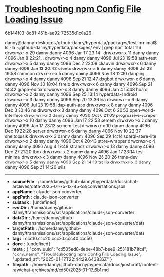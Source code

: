 # [Troubleshooting npm Config File Loading Issue](https://claude.ai/chat/cd505ed8-debe-48b7-bee9-253181b71fcd)

6b144f03-8c81-451b-ae92-72535d1c0a26

danny@danny-desktop:~/github-danny/hyperdata/packages/test-minimal$ ls -la ~/github-danny/hyperdata/packages/
env | grep npm
total 116
drwxrwxr-x 29 danny danny 4096 Jan 17 23:14 .
drwxrwxr-x 11 danny danny 4096 Jan  8 22:21 ..
drwxrwxr-x  4 danny danny 4096 Jul 28 19:58 auth-test
drwxrwxr-x  5 danny danny 4096 Dec  2 23:08 chauvin
drwxrwxr-x  6 danny danny 4096 Jan 13 20:43 clients
drwxrwxr-x  5 danny danny 4096 Jul 28 19:58 common
drwxr-xr-x  5 danny danny 4096 Nov 18 12:30 danping
drwxrwxr-x  4 danny danny 4096 Sep 21 12:47 dogbot
drwxrwxr-x  6 danny danny 4096 Nov 30 18:04 farelo
drwxrwxr-x  6 danny danny 4096 Sep 21 14:42 graph-editor
drwxrwxr-x  3 danny danny 4096 Jan  4 15:48 hoard
drwxrwxr-x  2 danny danny 4096 Sep 25 13:14 hyperdata-android
drwxrwxr-x  3 danny danny 4096 Sep 20 13:36 kia
drwxrwxr-x  6 danny danny 4096 Jul 28 19:58 ldap-auth-app
drwxrwxr-x  8 danny danny 4096 Dec  3 20:46 ns
drwxrwxr-x  3 danny danny 4096 Oct  6 20:53 open-world-interface
drwxrwxr-x  3 danny danny 4096 Oct  6 21:09 progressive-scraper
drwxrwxr-x 10 danny danny 4096 Jan 17 22:53 semem
drwxrwxr-x  2 danny danny 4096 Jan 17 23:13 semem-test
drwxrwxr-x 10 danny danny 4096 Dec 19 22:28 server
drwxrwxr-x  6 danny danny 4096 Nov 10 22:37 sheltopusik
drwxrwxr-x  3 danny danny 4096 Sep 29 14:14 sparql-store-lite
drwxrwxr-x  2 danny danny 4096 Oct  6 20:43 store-wrapper
drwxrwxr-x  4 danny danny 4096 Aug  4 19:48 strandz
drwxrwxr-x 13 danny danny 4096 Dec 27 21:20 tbox
drwxrwxr-x  2 danny danny 4096 Jan 17 23:14 test-minimal
drwxrwxr-x  3 danny danny 4096 Nov 26 20:26 trans-dev
drwxrwxr-x  5 danny danny 4096 Sep 21 14:19 trellis
drwxrwxr-x  3 danny danny 4096 Sep 21 14:20 utils

---

* **sourceFile** : /home/danny/github-danny/hyperdata/docs/chat-archives/data-2025-01-25-12-45-58/conversations.json
* **appName** : claude-json-converter
* **appPath** : claude-json-converter
* **subtask** : [undefined]
* **rootDir** : /home/danny/github-danny/transmissions/src/applications/claude-json-converter
* **dataDir** : /home/danny/github-danny/transmissions/src/applications/claude-json-converter/data
* **targetPath** : /home/danny/github-danny/transmissions/src/applications/claude-json-converter/data
* **tags** : ccc10.ccc20.ccc30.ccc40.ccc50
* **done** : [undefined]
* **meta** : {
  "conv_uuid": "cd505ed8-debe-48b7-bee9-253181b71fcd",
  "conv_name": "Troubleshooting npm Config File Loading Issue",
  "updated_at": "2025-01-17T22:44:29.643836Z"
}
* **filepath** : /home/danny/github-danny/hyperdata/docs/postcraft/content-raw/chat-archives/md/cd50/2025-01-17_6b1.md